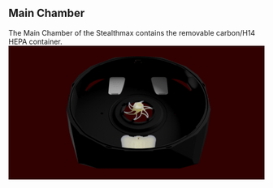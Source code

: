 ## Main Chamber
The Main Chamber of the Stealthmax contains the removable carbon/H14 HEPA container. 
![StealthMax V2](./Main_Chamber.png)
